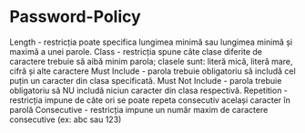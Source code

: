 # Password-Policy
Length - restricția poate specifica lungimea minimă sau lungimea minimă și maximă a unei parole.
Class - restricția spune câte clase diferite de caractere trebuie să aibă minim parola; clasele sunt: literă mică, literă mare, cifră și alte caractere
Must Include - parola trebuie obligatoriu să includă cel puțin un caracter din clasa specificată.
Must Not Include - parola trebuie obligatoriu să NU includă niciun caracter din clasa respectivă.
Repetition - restricția impune de câte ori se poate repeta consecutiv același caracter în parolă
Consecutive - restricția impune un număr maxim de caractere consecutive (ex: abc sau 123)
